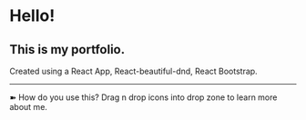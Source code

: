# Hello! 

## This is my portfolio.

Created using a React App, React-beautiful-dnd, React Bootstrap.

-------------------------------------------------


➽ How do you use this?
Drag n drop icons into drop zone to learn more about me.




